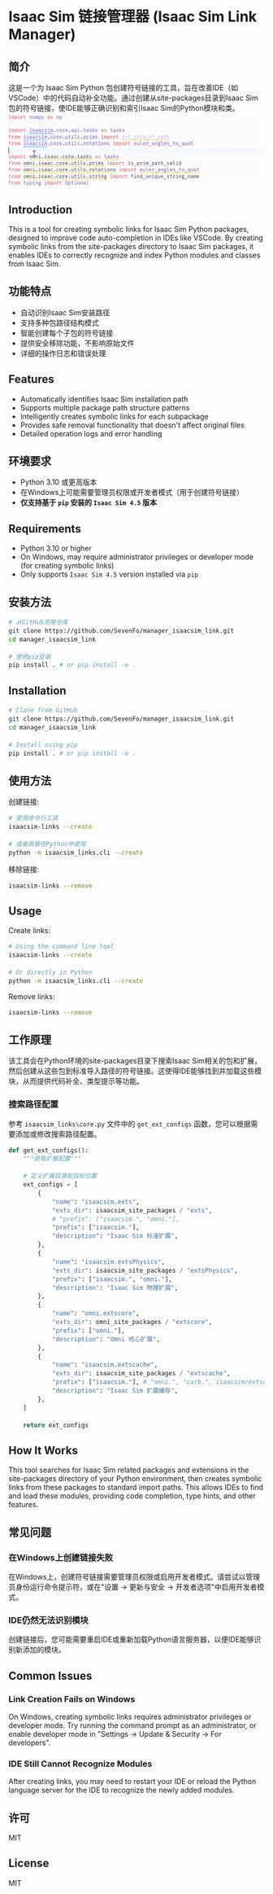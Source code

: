 # Isaac Sim 链接管理器 (Isaac Sim Link Manager)

## 简介
这是一个为 Isaac Sim Python 包创建符号链接的工具，旨在改善IDE（如VSCode）中的代码自动补全功能。通过创建从site-packages目录到Isaac Sim包的符号链接，使IDE能够正确识别和索引Isaac Sim的Python模块和类。
![代码补全效果展示](./images/code_completion.gif)

## Introduction
This is a tool for creating symbolic links for Isaac Sim Python packages, designed to improve code auto-completion in IDEs like VSCode. By creating symbolic links from the site-packages directory to Isaac Sim packages, it enables IDEs to correctly recognize and index Python modules and classes from Isaac Sim.

## 功能特点
- 自动识别Isaac Sim安装路径
- 支持多种包路径结构模式
- 智能创建每个子包的符号链接
- 提供安全移除功能，不影响原始文件
- 详细的操作日志和错误处理

## Features
- Automatically identifies Isaac Sim installation path
- Supports multiple package path structure patterns
- Intelligently creates symbolic links for each subpackage
- Provides safe removal functionality that doesn't affect original files
- Detailed operation logs and error handling

## 环境要求
- Python 3.10 或更高版本
- 在Windows上可能需要管理员权限或开发者模式（用于创建符号链接）
- **仅支持基于 `pip` 安装的 `Isaac Sim 4.5` 版本**

## Requirements
- Python 3.10 or higher
- On Windows, may require administrator privileges or developer mode (for creating symbolic links)
- Only supports `Isaac Sim 4.5` version installed via `pip`

## 安装方法

```bash
# 从GitHub克隆仓库
git clone https://github.com/SevenFo/manager_isaacsim_link.git
cd manager_isaacsim_link

# 使用pip安装
pip install . # or pip install -e .
```

## Installation

```bash
# Clone from GitHub
git clone https://github.com/SevenFo/manager_isaacsim_link.git
cd manager_isaacsim_link

# Install using pip
pip install . # or pip install -e .
```

## 使用方法

创建链接:
```bash
# 使用命令行工具
isaacsim-links --create

# 或者直接在Python中使用
python -m isaacsim_links.cli --create
```

移除链接:
```bash
isaacsim-links --remove
```

## Usage

Create links:
```bash
# Using the command line tool
isaacsim-links --create

# Or directly in Python
python -m isaacsim_links.cli --create
```

Remove links:
```bash
isaacsim-links --remove
```

## 工作原理
该工具会在Python环境的site-packages目录下搜索Isaac Sim相关的包和扩展，然后创建从这些包到标准导入路径的符号链接。这使得IDE能够找到并加载这些模块，从而提供代码补全、类型提示等功能。

### 搜索路径配置

参考 `isaacsim_links\core.py` 文件中的 `get_ext_configs` 函数，您可以根据需要添加或修改搜索路径配置。
``` python
def get_ext_configs():
    """获取扩展配置"""

    # 定义扩展目录和目标位置
    ext_configs = [
        {
            "name": "isaacsim.exts",
            "exts_dir": isaacsim_site_packages / "exts",
            # "prefix": ["isaacsim.", "omni."],
            "prefix": ["isaacsim."],
            "description": "Isaac Sim 标准扩展",
        },
        {
            "name": "isaacsim.extsPhysics",
            "exts_dir": isaacsim_site_packages / "extsPhysics",
            "prefix": ["isaacsim.", "omni."],
            "description": "Isaac Sim 物理扩展",
        },
        {
            "name": "omni.extscore",
            "exts_dir": omni_site_packages / "extscore",
            "prefix": ["omni."],
            "description": "Omni 核心扩展",
        },
        {
            "name": "isaacsim.extscache",
            "exts_dir": isaacsim_site_packages / "extscache",
            "prefix": ["isaacsim."], # "omni.", "carb.", isaacsim/extscache/omni/ 目录下的模块可能会导致 [Error] [omni.kit.window.property.templates.simple_property_widget] Exception when async '<function SimplePropertyWidget._delayed_rebuild at 0x000001E937E2CF70>'
            "description": "Isaac Sim 扩展缓存",
        },
    ]

    return ext_configs
```

## How It Works
This tool searches for Isaac Sim related packages and extensions in the site-packages directory of your Python environment, then creates symbolic links from these packages to standard import paths. This allows IDEs to find and load these modules, providing code completion, type hints, and other features.

## 常见问题

### 在Windows上创建链接失败
在Windows上，创建符号链接需要管理员权限或启用开发者模式。请尝试以管理员身份运行命令提示符，或在"设置 -> 更新与安全 -> 开发者选项"中启用开发者模式。

### IDE仍然无法识别模块
创建链接后，您可能需要重启IDE或重新加载Python语言服务器，以便IDE能够识别新添加的模块。

## Common Issues

### Link Creation Fails on Windows
On Windows, creating symbolic links requires administrator privileges or developer mode. Try running the command prompt as an administrator, or enable developer mode in "Settings -> Update & Security -> For developers".

### IDE Still Cannot Recognize Modules
After creating links, you may need to restart your IDE or reload the Python language server for the IDE to recognize the newly added modules.

## 许可
MIT

## License
MIT
